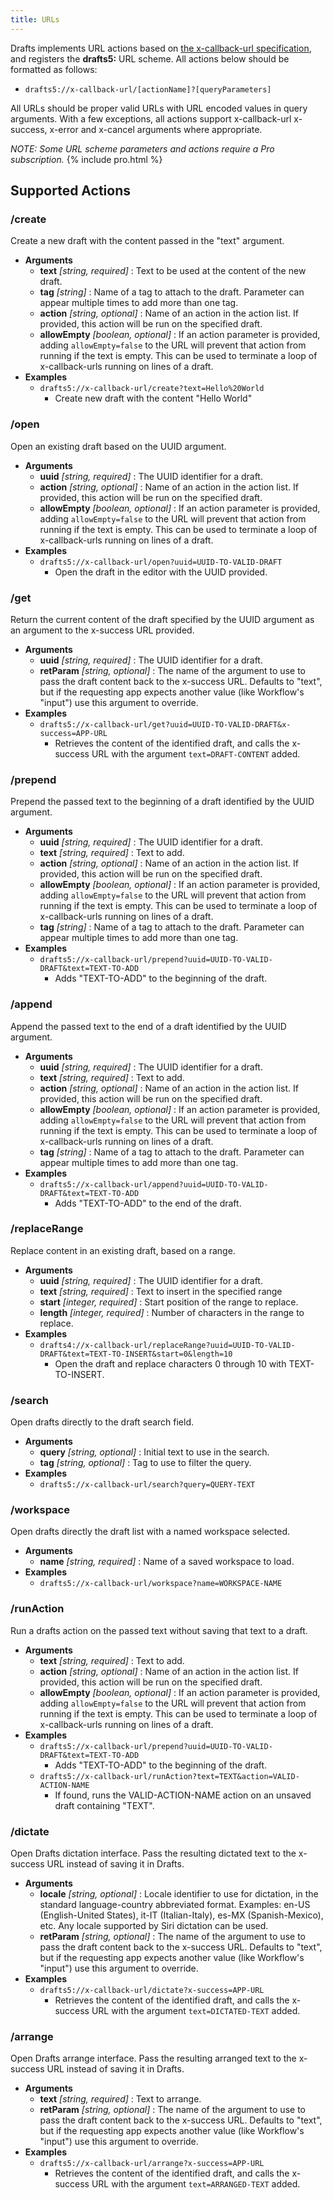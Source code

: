 ```yaml
---
title: URLs
---
```

Drafts implements URL actions based on [the x-callback-url specification](http://x-callback-url.com/), and registers the **drafts5:** URL scheme.  All actions below should be formatted as follows:

- `drafts5://x-callback-url/[actionName]?[queryParameters]`

All URLs should be proper valid URLs with URL encoded values in query arguments. With a few exceptions, all actions support x-callback-url x-success, x-error and x-cancel arguments where appropriate.

*NOTE: Some URL scheme parameters and actions require a Pro subscription.* {% include pro.html %}

## Supported Actions

### /create

Create a new draft with the content passed in the "text" argument.

- **Arguments**
  - **text** *[string, required]* : Text to be used at the content of the new draft.
  - **tag** *[string]* : Name of a tag to attach to the draft. Parameter can appear multiple times to add more than one tag.
  - **action** *[string, optional]* : Name of an action in the action list. If provided, this action will be run on the specified draft.
  - **allowEmpty** *[boolean, optional]* : If an action parameter is provided, adding `allowEmpty=false` to the URL will prevent that action from running if the text is empty. This can be used to terminate a loop of x-callback-urls running on lines of a draft.
- **Examples**
  - `drafts5://x-callback-url/create?text=Hello%20World`
    - Create new draft with the content "Hello World"

### /open

Open an existing draft based on the UUID argument.

- **Arguments**
  - **uuid** *[string, required]* : The UUID identifier for a draft.
  - **action** *[string, optional]* : Name of an action in the action list. If provided, this action will be run on the specified draft.
  - **allowEmpty** *[boolean, optional]* : If an action parameter is provided, adding `allowEmpty=false` to the URL will prevent that action from running if the text is empty. This can be used to terminate a loop of x-callback-urls running on lines of a draft.
- **Examples**
  - `drafts5://x-callback-url/open?uuid=UUID-TO-VALID-DRAFT`
    - Open the draft in the editor with the UUID provided.

### /get

Return the current content of the draft specified by the UUID argument as an argument to the x-success URL provided.

- **Arguments**
  - **uuid** *[string, required]* : The UUID identifier for a draft.
  - **retParam** *[string, optional]* : The name of the argument to use to pass the draft content back to the x-success URL.  Defaults to "text", but if the requesting app expects another value (like Workflow's "input") use this argument to override.
- **Examples**
  - `drafts5://x-callback-url/get?uuid=UUID-TO-VALID-DRAFT&x-success=APP-URL`
    - Retrieves the content of the identified draft, and calls the x-success URL with the argument `text=DRAFT-CONTENT` added.

### /prepend

Prepend the passed text to the beginning of a draft identified by the UUID argument.

- **Arguments**
  - **uuid** *[string, required]* : The UUID identifier for a draft.
  - **text** *[string, required]* : Text to add.
  - **action** *[string, optional]* : Name of an action in the action list. If provided, this action will be run on the specified draft.
  - **allowEmpty** *[boolean, optional]* : If an action parameter is provided, adding `allowEmpty=false` to the URL will prevent that action from running if the text is empty. This can be used to terminate a loop of x-callback-urls running on lines of a draft.
  - **tag** *[string]* : Name of a tag to attach to the draft. Parameter can appear multiple times to add more than one tag.
- **Examples**
  - `drafts5://x-callback-url/prepend?uuid=UUID-TO-VALID-DRAFT&text=TEXT-TO-ADD`
    - Adds "TEXT-TO-ADD" to the beginning of the draft.

### /append

Append the passed text to the end of a draft identified by the UUID argument.

- **Arguments**
  - **uuid** *[string, required]* : The UUID identifier for a draft.
  - **text** *[string, required]* : Text to add.
  - **action** *[string, optional]* : Name of an action in the action list. If provided, this action will be run on the specified draft.
  - **allowEmpty** *[boolean, optional]* : If an action parameter is provided, adding `allowEmpty=false` to the URL will prevent that action from running if the text is empty. This can be used to terminate a loop of x-callback-urls running on lines of a draft.
  - **tag** *[string]* : Name of a tag to attach to the draft. Parameter can appear multiple times to add more than one tag.
- **Examples**
  - `drafts5://x-callback-url/append?uuid=UUID-TO-VALID-DRAFT&text=TEXT-TO-ADD`
    - Adds "TEXT-TO-ADD" to the end of the draft.

### /replaceRange

Replace content in an existing draft, based on a range.

- **Arguments**
  - **uuid** *[string, required]* : The UUID identifier for a draft.
  - **text** *[string, required]* : Text to insert in the specified range
  - **start** *[integer, required]* : Start position of the range to replace.
  - **length** *[integer, required]* : Number of characters in the range to replace.
- **Examples**
  - `drafts4://x-callback-url/replaceRange?uuid=UUID-TO-VALID-DRAFT&text=TEXT-TO-INSERT&start=0&length=10
`
    - Open the draft and replace characters 0 through 10 with TEXT-TO-INSERT.

### /search

Open drafts directly to the draft search field.

- **Arguments**
  - **query** *[string, optional]* : Initial text to use in the search.
  - **tag** *[string, optional]* : Tag to use to filter the query.
- **Examples**
  - `drafts5://x-callback-url/search?query=QUERY-TEXT`

### /workspace

Open drafts directly the draft list with a named workspace selected.

- **Arguments**
  - **name** *[string, required]* : Name of a saved workspace to load.
- **Examples**
  - `drafts5://x-callback-url/workspace?name=WORKSPACE-NAME`

### /runAction

Run a drafts action on the passed text without saving that text to a draft.

- **Arguments**
  - **text** *[string, required]* : Text to add.
  - **action** *[string, optional]* : Name of an action in the action list. If provided, this action will be run on the specified draft.
  - **allowEmpty** *[boolean, optional]* : If an action parameter is provided, adding `allowEmpty=false` to the URL will prevent that action from running if the text is empty. This can be used to terminate a loop of x-callback-urls running on lines of a draft.
- **Examples**
  - `drafts5://x-callback-url/prepend?uuid=UUID-TO-VALID-DRAFT&text=TEXT-TO-ADD`
    - Adds "TEXT-TO-ADD" to the beginning of the draft.
  - `drafts5://x-callback-url/runAction?text=TEXT&action=VALID-ACTION-NAME`
    - If found, runs the VALID-ACTION-NAME action on an unsaved draft containing "TEXT".

### /dictate

Open Drafts dictation interface. Pass the resulting dictated text to the x-success URL instead of saving it in Drafts.

- **Arguments**
  - **locale** *[string, optional]* : Locale identifier to use for dictation, in the standard language-country abbreviated format. Examples: en-US (English-United States), it-IT (Italian-Italy), es-MX (Spanish-Mexico), etc.  Any locale supported by Siri dictation can be used.
  - **retParam** *[string, optional]* : The name of the argument to use to pass the draft content back to the x-success URL.  Defaults to "text", but if the requesting app expects another value (like Workflow's "input") use this argument to override.
- **Examples**
  - `drafts5://x-callback-url/dictate?x-success=APP-URL`
    - Retrieves the content of the identified draft, and calls the x-success URL with the argument `text=DICTATED-TEXT` added.

### /arrange

Open Drafts arrange interface. Pass the resulting arranged text to the x-success URL instead of saving it in Drafts.

- **Arguments**
  - **text** *[string, required]* : Text to arrange.
  - **retParam** *[string, optional]* : The name of the argument to use to pass the draft content back to the x-success URL.  Defaults to "text", but if the requesting app expects another value (like Workflow's "input") use this argument to override.
- **Examples**
  - `drafts5://x-callback-url/arrange?x-success=APP-URL`
    - Retrieves the content of the identified draft, and calls the x-success URL with the argument `text=ARRANGED-TEXT` added.
